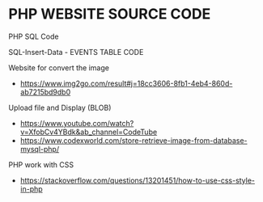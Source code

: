 # PHP WEBSITE SOURCE CODE
PHP SQL Code

SQL-Insert-Data - EVENTS TABLE CODE

Website for convert the image
- https://www.img2go.com/result#j=18cc3606-8fb1-4eb4-860d-ab7215bd9db0 

Upload file and Display (BLOB)
- https://www.youtube.com/watch?v=XfobCv4YBdk&ab_channel=CodeTube
- https://www.codexworld.com/store-retrieve-image-from-database-mysql-php/

PHP work with CSS
- https://stackoverflow.com/questions/13201451/how-to-use-css-style-in-php
